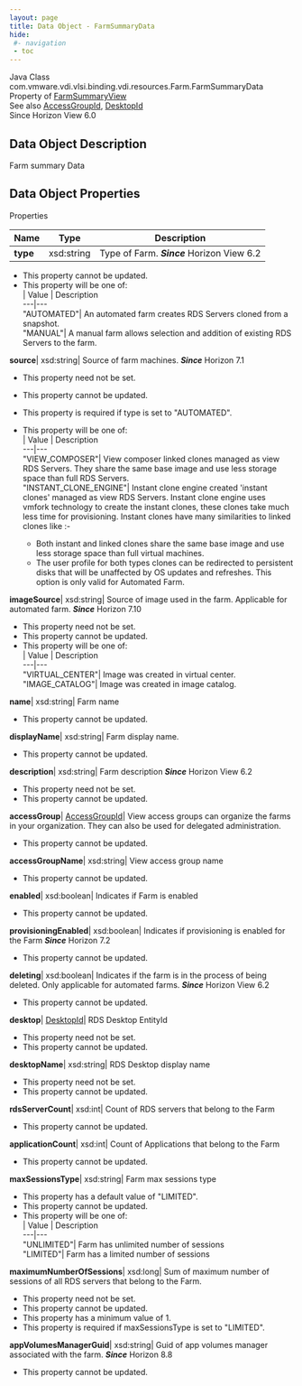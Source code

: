```yaml
---
layout: page
title: Data Object - FarmSummaryData
hide:
 #- navigation
 - toc
---
```






Java Class
    com.vmware.vdi.vlsi.binding.vdi.resources.Farm.FarmSummaryData  
Property of
     [FarmSummaryView](vdi.resources.Farm.FarmSummaryView.md#field_detail)  
See also
     [AccessGroupId](vdi.entity.AccessGroupId.md), [DesktopId](vdi.entity.DesktopId.md)  
Since 
    Horizon View 6.0

## Data Object Description 

Farm summary Data 

## Data Object Properties

Properties

Name |  Type |  Description   
---|---|---  
**type**|  xsd:string|  Type of Farm.  **_Since_** Horizon View 6.2  


 * This property cannot be updated.
  * This property will be one of:  
|  Value |  Description   
---|---  
"AUTOMATED"| An automated farm creates RDS Servers cloned from a snapshot.  
"MANUAL"| A manual farm allows selection and addition of existing RDS Servers to the farm.  

  
**source**|  xsd:string|  Source of farm machines.  **_Since_** Horizon 7.1  


 * This property need not be set.
 * This property cannot be updated.
  * This property is required if type is set to "AUTOMATED".
  * This property will be one of:  
|  Value |  Description   
---|---  
"VIEW_COMPOSER"| View composer linked clones managed as view RDS Servers. They share the same base image and use less storage space than full RDS Servers.  
"INSTANT_CLONE_ENGINE"| Instant clone engine created 'instant clones' managed as view RDS Servers. Instant clone engine uses vmfork technology to create the instant clones, these clones take much less time for provisioning. Instant clones have many similarities to linked clones like :-  

    * Both instant and linked clones share the same base image and use less storage space than full virtual machines.
    * The user profile for both types clones can be redirected to persistent disks that will be unaffected by OS updates and refreshes.
This option is only valid for Automated Farm.  

  
**imageSource**|  xsd:string|  Source of image used in the farm. Applicable for automated farm.  **_Since_** Horizon 7.10  


 * This property need not be set.
 * This property cannot be updated.
  * This property will be one of:  
|  Value |  Description   
---|---  
"VIRTUAL_CENTER"| Image was created in virtual center.  
"IMAGE_CATALOG"| Image was created in image catalog.  

  
**name**|  xsd:string|  Farm name   


 * This property cannot be updated.

  
**displayName**|  xsd:string|  Farm display name.   


 * This property cannot be updated.

  
**description**|  xsd:string|  Farm description  **_Since_** Horizon View 6.2  


 * This property need not be set.
 * This property cannot be updated.

  
**accessGroup**| [AccessGroupId](vdi.entity.AccessGroupId.md)|  View access groups can organize the farms in your organization. They can also be used for delegated administration.   


 * This property cannot be updated.

  
**accessGroupName**|  xsd:string|  View access group name   


 * This property cannot be updated.

  
**enabled**|  xsd:boolean|  Indicates if Farm is enabled   


 * This property cannot be updated.

  
**provisioningEnabled**|  xsd:boolean|  Indicates if provisioning is enabled for the Farm  **_Since_** Horizon 7.2  


 * This property cannot be updated.

  
**deleting**|  xsd:boolean|  Indicates if the farm is in the process of being deleted. Only applicable for automated farms.  **_Since_** Horizon View 6.2  


 * This property cannot be updated.

  
**desktop**| [DesktopId](vdi.entity.DesktopId.md)|  RDS Desktop EntityId   


 * This property need not be set.
 * This property cannot be updated.

  
**desktopName**|  xsd:string|  RDS Desktop display name   


 * This property need not be set.
 * This property cannot be updated.

  
**rdsServerCount**|  xsd:int|  Count of RDS servers that belong to the Farm   


 * This property cannot be updated.

  
**applicationCount**|  xsd:int|  Count of Applications that belong to the Farm   


 * This property cannot be updated.

  
**maxSessionsType**|  xsd:string|  Farm max sessions type   


  * This property has a default value of "LIMITED".
 * This property cannot be updated.
  * This property will be one of:  
|  Value |  Description   
---|---  
"UNLIMITED"| Farm has unlimited number of sessions  
"LIMITED"| Farm has a limited number of sessions  

  
**maximumNumberOfSessions**|  xsd:long|  Sum of maximum number of sessions of all RDS servers that belong to the Farm.   


 * This property need not be set.
 * This property cannot be updated.
  * This property has a minimum value of 1. 
  * This property is required if maxSessionsType is set to "LIMITED".

  
**appVolumesManagerGuid**|  xsd:string|  Guid of app volumes manager associated with the farm.  **_Since_** Horizon 8.8  


 * This property cannot be updated.

  
  

  

